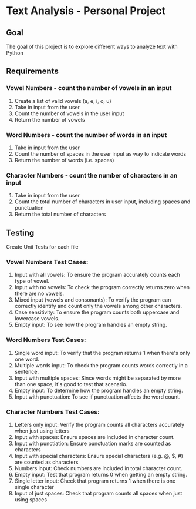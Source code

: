 # Text Analysis - Personal Project

## Goal

The goal of this project is to explore different ways to analyze text with Python

## Requirements

### Vowel Numbers - count the number of vowels in an input

1. Create a list of valid vowels (a, e, i, o, u)
2. Take in input from the user
3. Count the number of vowels in the user input
4. Return the number of vowels

### Word Numbers - count the number of words in an input

1. Take in input from the user
2. Count the number of spaces in the user input as way to indicate words
3. Return the number of words (i.e. spaces)

### Character Numbers - count the number of characters in an input

1. Take in input from the user
2. Count the total number of characters in user input, including spaces and punctuation
3. Return the total number of characters

## Testing

Create Unit Tests for each file

### Vowel Numbers Test Cases:

1. Input with all vowels: To ensure the program accurately counts each type of vowel.
2. Input with no vowels: To check the program correctly returns zero when there are no vowels.
3. Mixed input (vowels and consonants): To verify the program can correctly identify and count only the vowels among other characters.
4. Case sensitivity: To ensure the program counts both uppercase and lowercase vowels.
5. Empty input: To see how the program handles an empty string.

### Word Numbers Test Cases:

1. Single word input: To verify that the program returns 1 when there's only one word.
2. Multiple words input: To check the program counts words correctly in a sentence.
3. Input with multiple spaces: Since words might be separated by more than one space, it's good to test that scenario.
4. Empty input: To determine how the program handles an empty string.
5. Input with punctuation: To see if punctuation affects the word count.

### Character Numbers Test Cases:

1. Letters only input: Verify the program counts all characters accurately when just using letters
2. Input with spaces: Ensure spaces are included in character count.
3. Input with punctiation: Ensure punctuation marks are counted as characters
4. Input with special characters: Ensure special characters (e.g. @, $, #) are counted as characters
5. Numbers input: Check numbers are included in total character count.
6. Empty input: Test that program returns 0 when getting an empty string.
7. Single letter input: Check that program returns 1 when there is one single character
8. Input of just spaces: Check that program counts all spaces when just using spaces
